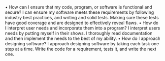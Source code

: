 •	How can I ensure that my code, program, or software is functional and secure?
I can ensure my software meets these requirements by following industry best practices, and writing and solid tests.  Making sure these tests have good coverage and are designed to effectively reveal flaws.
•	How do I interpret user needs and incorporate them into a program?
I interpret users needs by putting myself in their shows.  I thoroughly read documentation and then implement the needs to the best of my ability.
•	How do I approach designing software?
I approach designing software by taking each task one step at a time.  Write the code for a requirement, tests it, and write the next one.
